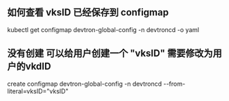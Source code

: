 ## 如何查看 vksID 已经保存到 configmap

kubectl get configmap devtron-global-config -n devtroncd -o yaml

## 没有创建 可以给用户创建一个 "vksID" 需要修改为用户的vkdID

create configmap devtron-global-config -n devtroncd --from-literal=vksID="vksID"